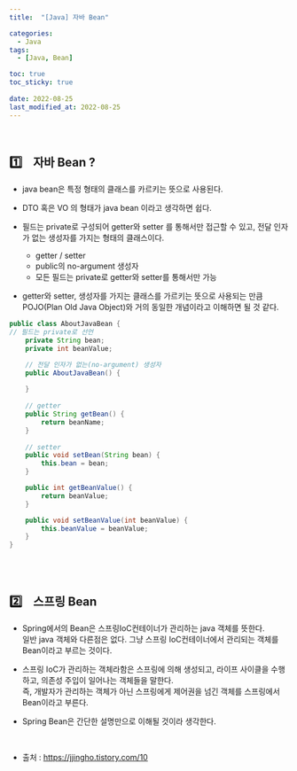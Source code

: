 ```yaml
---
title:  "[Java] 자바 Bean"

categories:
  - Java
tags:
  - [Java, Bean]

toc: true
toc_sticky: true
 
date: 2022-08-25
last_modified_at: 2022-08-25
---
```


<br>  

## :one:&nbsp;&nbsp;&nbsp;  자바 Bean ?


- java bean은 특정 형태의 클래스를 카르키는 뜻으로 사용된다.
- DTO 혹은 VO 의 형태가 java bean 이라고 생각하면 쉽다.
- 필드는 private로 구성되어 getter와 setter 를 통해서만 접근할 수 있고, 전달 인자가  없는 생성자를 가지는 형태의 클래스이다.   
    - getter / setter
    - public의 no-argument 생성자
    - 모든 필드는 private로 getter와 setter를 통해서만 가능

- getter와 setter, 생성자를 가지는 클래스를 가르키는 뜻으로 사용되는 만큼 POJO(Plan Old Java Object)와 거의 동일한 개념이라고 이해하면 될 것 같다.



```java
public class AboutJavaBean {
// 필드는 private로 선언
    private String bean;
    private int beanValue;

	// 전달 인자가 없는(no-argument) 생성자
    public AboutJavaBean() {
    
    }
		
	// getter
    public String getBean() {
        return beanName;
    }
    
	// setter
    public void setBean(String bean) {
        this.bean = bean;
    }

    public int getBeanValue() {
        return beanValue;
    }

    public void setBeanValue(int beanValue) {
        this.beanValue = beanValue;
    }
}
```
<br>
<br>

## :two:&nbsp;&nbsp;&nbsp; 스프링 Bean

- Spring에서의 Bean은 스프링IoC컨테이너가 관리하는 java 객체를 뜻한다.   
일반 java 객체와 다른점은 없다. 그냥 스프링 IoC컨테이너에서 관리되는 객체를 Bean이라고 부르는 것이다. 

- 스프링 IoC가 관리하는 객체라함은 스프링에 의해 생성되고, 라이프 사이클을 수행하고, 의존성 주입이 일어나는 객체들을 말한다.   
즉, 개발자가 관리하는 객체가 아닌 스프링에게 제어권을 넘긴 객체를 스프링에서 Bean이라고 부른다.   
- Spring Bean은 간단한 설명만으로 이해될 것이라 생각한다.   


<br>



- 출처 : https://jjingho.tistory.com/10
